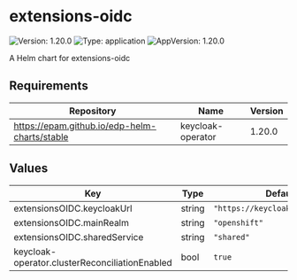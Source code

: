 # extensions-oidc

![Version: 1.20.0](https://img.shields.io/badge/Version-1.20.0-informational?style=flat-square) ![Type: application](https://img.shields.io/badge/Type-application-informational?style=flat-square) ![AppVersion: 1.20.0](https://img.shields.io/badge/AppVersion-1.20.0-informational?style=flat-square)

A Helm chart for extensions-oidc

## Requirements

| Repository | Name | Version |
|------------|------|---------|
| https://epam.github.io/edp-helm-charts/stable | keycloak-operator | 1.20.0 |

## Values

| Key | Type | Default | Description |
|-----|------|---------|-------------|
| extensionsOIDC.keycloakUrl | string | `"https://keycloak.example.com"` |  |
| extensionsOIDC.mainRealm | string | `"openshift"` |  |
| extensionsOIDC.sharedService | string | `"shared"` |  |
| keycloak-operator.clusterReconciliationEnabled | bool | `true` |  |

